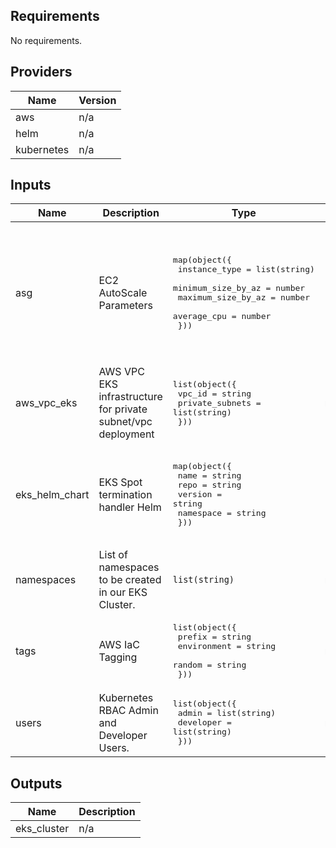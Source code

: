 ## Requirements

No requirements.

## Providers

| Name | Version |
|------|---------|
| aws | n/a |
| helm | n/a |
| kubernetes | n/a |

## Inputs

| Name | Description | Type | Default | Required |
|------|-------------|------|---------|:--------:|
| asg | EC2 AutoScale Parameters | <pre>map(object({<br>    instance_type = list(string)<br>    minimum_size_by_az = number<br>    maximum_size_by_az = number<br>    average_cpu = number<br>    }))</pre> | <pre>[<br>  {<br>    "average_cpu": 30,<br>    "instance_type": [<br>      "t3.small",<br>      "t2.small"<br>    ],<br>    "maximum_size_by_az": 10,<br>    "minimum_size_by_az": 1<br>  }<br>]</pre> | no |
| aws\_vpc\_eks | AWS VPC EKS infrastructure for private subnet/vpc deployment | <pre>list(object({<br>    vpc_id          = string<br>    private_subnets  = list(string)<br>  }))</pre> | n/a | yes |
| eks\_helm\_chart | EKS Spot termination handler Helm | <pre>map(object({<br>    name = string<br>    repo = string<br>    version = string<br>    namespace = string<br>  }))</pre> | <pre>[<br>  {<br>    "name": "aws-node-termination-handler",<br>    "namespace": "kube-system",<br>    "repo": "https://aws.github.io/eks-charts",<br>    "version": "0.9.1"<br>  }<br>]</pre> | no |
| namespaces | List of namespaces to be created in our EKS Cluster. | `list(string)` | n/a | yes |
| tags | AWS IaC Tagging | <pre>list(object({<br>    prefix = string<br>    environment = string<br>    random = string<br>  }))</pre> | n/a | yes |
| users | Kubernetes RBAC Admin and Developer Users. | <pre>list(object({<br>    admin = list(string)<br>    developer = list(string)<br>  }))</pre> | n/a | yes |

## Outputs

| Name | Description |
|------|-------------|
| eks\_cluster | n/a |

